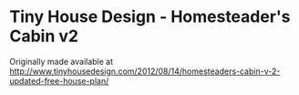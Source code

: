 Tiny House Design - Homesteader's Cabin v2
========================================
Originally made available at http://www.tinyhousedesign.com/2012/08/14/homesteaders-cabin-v-2-updated-free-house-plan/